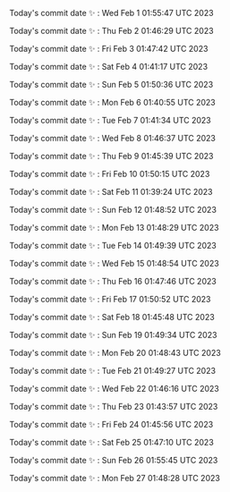 Today's commit date ✨ : Wed Feb 1 01:55:47 UTC 2023 

Today's commit date ✨ : Thu Feb 2 01:46:29 UTC 2023 

Today's commit date ✨ : Fri Feb 3 01:47:42 UTC 2023 

Today's commit date ✨ : Sat Feb 4 01:41:17 UTC 2023 

Today's commit date ✨ : Sun Feb 5 01:50:36 UTC 2023 

Today's commit date ✨ : Mon Feb 6 01:40:55 UTC 2023 

Today's commit date ✨ : Tue Feb 7 01:41:34 UTC 2023 

Today's commit date ✨ : Wed Feb 8 01:46:37 UTC 2023 

Today's commit date ✨ : Thu Feb 9 01:45:39 UTC 2023 

Today's commit date ✨ : Fri Feb 10 01:50:15 UTC 2023 

Today's commit date ✨ : Sat Feb 11 01:39:24 UTC 2023 

Today's commit date ✨ : Sun Feb 12 01:48:52 UTC 2023 

Today's commit date ✨ : Mon Feb 13 01:48:29 UTC 2023 

Today's commit date ✨ : Tue Feb 14 01:49:39 UTC 2023 

Today's commit date ✨ : Wed Feb 15 01:48:54 UTC 2023 

Today's commit date ✨ : Thu Feb 16 01:47:46 UTC 2023 

Today's commit date ✨ : Fri Feb 17 01:50:52 UTC 2023 

Today's commit date ✨ : Sat Feb 18 01:45:48 UTC 2023 

Today's commit date ✨ : Sun Feb 19 01:49:34 UTC 2023 

Today's commit date ✨ : Mon Feb 20 01:48:43 UTC 2023 

Today's commit date ✨ : Tue Feb 21 01:49:27 UTC 2023 

Today's commit date ✨ : Wed Feb 22 01:46:16 UTC 2023 

Today's commit date ✨ : Thu Feb 23 01:43:57 UTC 2023 

Today's commit date ✨ : Fri Feb 24 01:45:56 UTC 2023 

Today's commit date ✨ : Sat Feb 25 01:47:10 UTC 2023 

Today's commit date ✨ : Sun Feb 26 01:55:45 UTC 2023 

Today's commit date ✨ : Mon Feb 27 01:48:28 UTC 2023 

